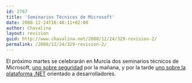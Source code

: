 ```yaml
---
id: 2767
title: 'Seminarios Técnicos de Microsoft'
date: 2008-12-24T16:48:11+02:00
author: Chavalina
layout: revision
guid: http://www.chavalina.net/2008/12/24/329-revision-2/
permalink: /2008/12/24/329-revision-2/
---
```

El próximo martes se celebrarán en Murcia dos seminarios técnicos de Microsoft, <a href="http://www.microsoft.com/spain/technet/jornadas/gira/default.asp#jornadas" target="_blank">uno sobre seguridad</a> por la mañana, y por la tarde <a href="http://msevents-eu.microsoft.com/cui/EventDetail.aspx?culture=es-ES&EventID=118754225&EventCategory=1" target="_blank">uno sobre la plataforma .NET</a> orientado a desarrolladores.